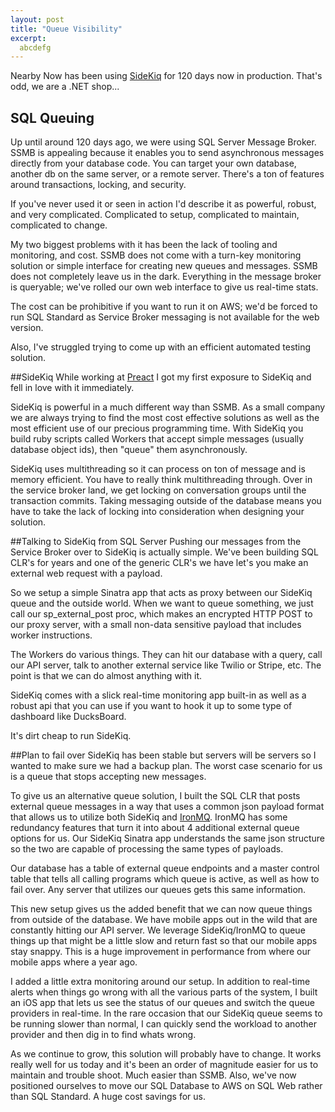```yaml
---
layout: post
title: "Queue Visibility"
excerpt:
  abcdefg
---
```


Nearby Now has been using [SideKiq](http://sidekiq.org/) for 120 days now in
production. That's odd, we are a .NET shop...

## SQL Queuing
Up until around 120 days ago, we were using SQL Server Message Broker. SSMB is appealing because it enables you to send asynchronous messages directly from your database code. You can target your own database, another db on the same server, or a remote server. There's a ton of features around transactions, locking, and security.

If you've never used it or seen in action I'd describe it as powerful, robust, and very complicated. Complicated to setup, complicated to maintain, complicated to change.

My two biggest problems with it has been the lack of tooling and monitoring, and cost. SSMB does not come with a turn-key monitoring solution or simple interface for creating new queues and messages. SSMB does not completely leave us in the dark. Everything in the message broker is queryable; we've rolled our own web interface to give us real-time stats.

The cost can be prohibitive if you want to run it on AWS; we'd be forced to run SQL Standard as Service Broker messaging is not available for the web version.

Also, I've struggled trying to come up with an efficient automated testing solution.

##SideKiq
While working at [Preact](www.preact.io) I got my first exposure to SideKiq and fell in love with it immediately.

SideKiq is powerful in a much different way than SSMB. As a small company we are always trying to find the most cost effective solutions as well as the most efficient use of our precious programming time. With SideKiq you build ruby scripts called Workers that accept simple messages (usually database object ids), then "queue" them asynchronously.

SideKiq uses multithreading so it can process on ton of message and is memory efficient. You have to really think multithreading through. Over in the service broker land, we get locking on conversation groups until the transaction commits. Taking messaging outside of the database means you have to take the lack of locking into consideration when designing your solution.

##Talking to SideKiq from SQL Server
Pushing our messages from the Service Broker over to SideKiq is actually simple. We've been building SQL CLR's for years and one of the generic CLR's we have let's you make an external web request with a payload.

So we setup a simple Sinatra app that acts as proxy between our SideKiq queue and the outside world. When we want to queue something, we just call our sp_external_post proc, which makes an encrypted HTTP POST to our proxy server, with a small non-data sensitive payload that includes worker instructions.

The Workers do various things. They can hit our database with a query, call our API server, talk to another external service like Twilio or Stripe, etc. The point is that we can do almost anything with it.

SideKiq comes with a slick real-time monitoring app built-in as well as a robust api that you can use if you want to hook it up to some type of dashboard like DucksBoard.

It's dirt cheap to run SideKiq.

##Plan to fail over
SideKiq has been stable but servers will be servers so I wanted to make sure we had a backup plan. The worst case scenario for us is a queue that stops accepting new messages.

To give us an alternative queue solution, I built the SQL CLR that posts external queue messages in a way that uses a common json payload format that allows us to utilize both SideKiq and [IronMQ](http://www.iron.io/). IronMQ has some redundancy features that turn it into about 4 additional external queue options for us. Our SideKiq Sinatra app understands the same json structure so the two are capable of processing the same types of payloads.

Our database has a table of external queue endpoints and a master control table that tells all calling programs which queue is active, as well as how to fail over. Any server that utilizes our queues gets this same information.

This new setup gives us the added benefit that we can now queue things from outside of the database. We have mobile apps out in the wild that are constantly hitting our API server. We leverage SideKiq/IronMQ to queue things up that might be a little slow and return fast so that our mobile apps stay snappy. This is a huge improvement in performance from where our mobile apps where a year ago.

I added a little extra monitoring around our setup. In addition to real-time alerts when things go wrong with all the various parts of the system, I built an iOS app that lets us see the status of our queues and switch the queue providers in real-time. In the rare occasion that our SideKiq queue seems to be running slower than normal, I can quickly send the workload to another provider and then dig in to find whats wrong.

As we continue to grow, this solution will probably have to change. It works really well for us today and it's been an order of magnitude easier for us to maintain and trouble shoot. Much easier than SSMB. Also, we've now positioned ourselves to move our SQL Database to AWS on SQL Web rather than SQL Standard. A huge cost savings for us.
